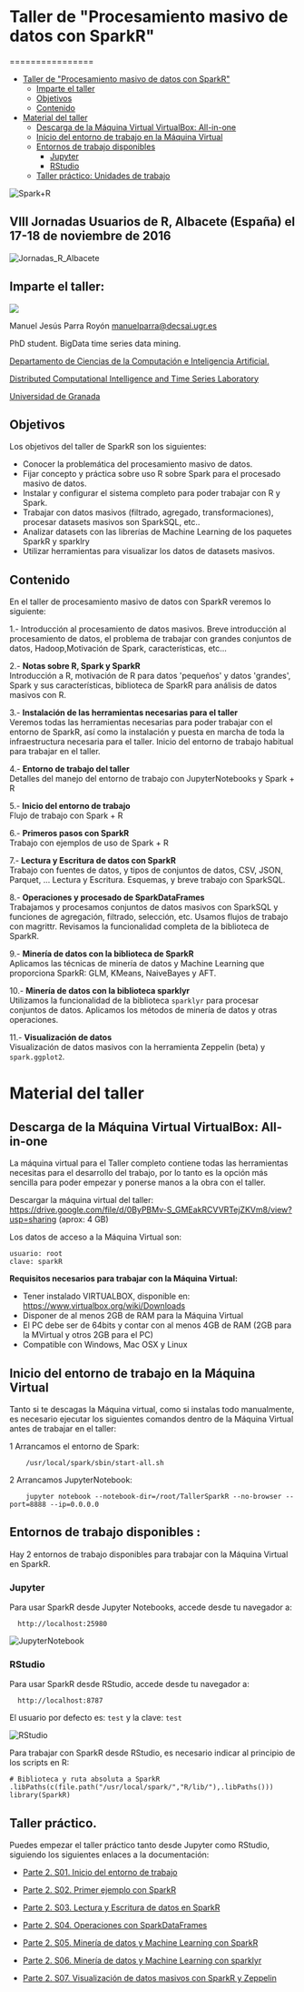 # Taller de "Procesamiento masivo de datos con SparkR"
================

  * [Taller de "Procesamiento masivo de datos con SparkR"](#taller-de-procesamiento-masivo-de-datos-con-sparkr)    
    * [Imparte el taller](#imparte-el-taller)
    * [Objetivos](#objetivos)
    * [Contenido](#contenido)
  * [Material del taller](#material-del-taller)
    * [Descarga de la Máquina Virtual VirtualBox: All-in-one](#descarga-de-la-máquina-virtual-virtualbox-all-in-one)
    * [Inicio del entorno de trabajo en la Máquina Virtual](#inicio-del-entorno-de-trabajo-en-la-máquina-virtual)
    * [Entornos de trabajo disponibles](#entornos-de-trabajo-disponibles-)
      * [Jupyter](#jupyter)
      * [RStudio](#rstudio)
    * [Taller práctico: Unidades de trabajo](#taller-práctico)





![Spark+R](https://sites.google.com/site/manuparra/home/SparkRlogo.png)

## VIII Jornadas Usuarios de R, Albacete (España) el 17-18 de noviembre de 2016

![Jornadas_R_Albacete](https://sites.google.com/site/manuparra/home/jornadas_R_albacete.png)


## Imparte el taller:


<img src="https://sites.google.com/site/manuparra/home/manuparra.jpg">

Manuel Jesús Parra Royón  <a href="mailto:manuelparra@decsai.ugr.es">manuelparra@decsai.ugr.es</a>  

PhD student. BigData time series data mining.

<a href="http://sci2s.ugr.es/">Departamento de Ciencias de la Computación e Inteligencia Artificial.</A>

<a href="http://sci2s.ugr.es/dicits/">Distributed Computational Intelligence and Time Series Laboratory </A>

<a href="http://www.ugr.es">Universidad de Granada</a>





## Objetivos

Los objetivos del taller de SparkR son los siguientes:

* Conocer la problemática del procesamiento masivo de datos.
* Fijar concepto y práctica sobre uso R sobre Spark para el procesado masivo de datos.
* Instalar y configurar el sistema completo para poder trabajar con R y Spark.
* Trabajar con datos masivos (filtrado, agregado, transformaciones), procesar datasets masivos son SparkSQL, etc..
* Analizar datasets con las librerías de Machine Learning de los paquetes SparkR y sparklry
* Utilizar herramientas para visualizar los datos de datasets masivos.


## Contenido

En el taller de procesamiento masivo de datos con SparkR veremos lo siguiente:

1.- Introducción al procesamiento de datos masivos.
    Breve introducción al procesamiento de datos, el problema de trabajar con grandes conjuntos de datos, Hadoop,Motivación de Spark, características, etc...<BR>

2.- **Notas sobre R, Spark y SparkR**<BR>
    Introducción a R, motivación de R para datos 'pequeños' y datos 'grandes', Spark y sus características, biblioteca de SparkR para análisis de datos masivos con R.<BR>

3.- **Instalación de las herramientas necesarias para el taller**<BR>
    Veremos todas las herramientas necesarias para poder trabajar con el entorno de SparkR, así como la instalación y puesta en marcha de toda la infraestructura necesaria para el taller. Inicio del entorno de trabajo habitual para trabajar en el taller.<BR>

4.- **Entorno de trabajo del taller**<BR>
    Detalles del manejo del entorno de trabajo con JupyterNotebooks y Spark + R<BR>

5.- **Inicio del entorno de trabajo**<BR>
    Flujo de trabajo con Spark + R<BR>

6.- **Primeros pasos con SparkR**<BR>
    Trabajo con ejemplos de uso de Spark + R <BR>

7.- **Lectura y Escritura de datos con SparkR**<BR>
    Trabajo con fuentes de datos, y tipos de conjuntos de datos, CSV, JSON, Parquet, ... Lectura y Escritura. Esquemas, y breve trabajo con SparkSQL. <BR>

8.- **Operaciones y procesado de SparkDataFrames**<BR>
    Trabajamos y procesamos conjuntos de datos masivos con SparkSQL y funciones de agregación, filtrado, selección, etc. Usamos flujos de trabajo con magrittr. Revisamos la funcionalidad completa de la biblioteca de SparkR.<BR>

9.- **Minería de datos con la biblioteca de SparkR**<BR>
    Aplicamos las técnicas de minería de datos y Machine Learning que proporciona SparkR: GLM, KMeans, NaiveBayes y AFT.<BR>

10.- **Minería de datos con la biblioteca sparklyr**<BR>
    Utilizamos la funcionalidad de la biblioteca ``sparklyr`` para procesar conjuntos de datos. Aplicamos los métodos de minería de datos y otras operaciones.<BR>

11.- **Visualización de datos**<BR>
    Visualización de datos masivos con la herramienta Zeppelin (beta) y ``spark.ggplot2``.

# Material del taller

## Descarga de la Máquina Virtual VirtualBox: All-in-one

La máquina virtual para el Taller completo contiene todas las herramientas necesitas para el desarrollo del trabajo, por lo tanto es la opción más sencilla para poder empezar y ponerse manos a la obra con el taller.


Descargar la máquina virtual del taller: https://drive.google.com/file/d/0ByPBMv-S_GMEakRCVVRTejZKVm8/view?usp=sharing (aprox: 4 GB)


Los datos de acceso a la Máquina Virtual son:

	usuario: root
	clave: sparkR

**Requisitos necesarios para trabajar con la Máquina Virtual:**

* Tener instalado VIRTUALBOX, disponible en: https://www.virtualbox.org/wiki/Downloads
* Disponer de al menos 2GB de RAM para la Máquina Virtual
* El PC debe ser de 64bits y contar con al menos 4GB de RAM (2GB para la MVirtual y otros 2GB para el PC)
* Compatible con Windows, Mac OSX y Linux


## Inicio del entorno de trabajo en la Máquina Virtual

Tanto si te descagas la Máquina virtual, como si instalas todo manualmente, es necesario ejecutar los siguientes comandos dentro de la Máquina Virtual antes de trabajar en el taller:

1 Arrancamos el entorno de Spark:

```
	/usr/local/spark/sbin/start-all.sh
```

2 Arrancamos JupyterNotebook:

```
	jupyter notebook --notebook-dir=/root/TallerSparkR --no-browser --port=8888 --ip=0.0.0.0
```

## Entornos de trabajo disponibles :

Hay 2 entornos de trabajo disponibles para trabajar con la Máquina Virtual en SparkR.

### Jupyter

Para usar SparkR desde Jupyter Notebooks, accede desde tu navegador a:

```
  http://localhost:25980
```

![JupyterNotebook](https://sites.google.com/site/manuparra/home/jupyter.jpg)


### RStudio

Para usar SparkR desde RStudio, accede desde tu navegador a:

```
  http://localhost:8787
```

El usuario por defecto es: ```test``` y la clave: ```test```

![RStudio](https://sites.google.com/site/manuparra/home/rstudio.jpg)

Para trabajar con SparkR desde RStudio, es necesario indicar al principio de los scripts en R:

```
# Biblioteca y ruta absoluta a SparkR
.libPaths(c(file.path("/usr/local/spark/","R/lib/"),.libPaths()))
library(SparkR)
```


## Taller práctico.

Puedes empezar el taller práctico tanto desde Jupyter como RStudio, siguiendo los siguientes enlaces a la documentación: 


* [Parte 2. S01. Inicio del entorno de trabajo](../../blob/master/Parte%202.%20S01.%20Inicio%20del%20entorno%20de%20trabajo%20con%20SparkR.ipynb)

* [Parte 2. S02. Primer ejemplo con SparkR](../../blob/master/Parte%202.%20S02.%20Primer%20ejemplo%20con%20SparkR.ipynb)

* [Parte 2. S03. Lectura y Escritura de datos en SparkR](../../blob/master/Parte%202.%20S03.%20Lectura%20y%20escritura%20de%20datos%20con%20SparkR.ipynb)

* [Parte 2. S04. Operaciones con SparkDataFrames](../../blob/master/Parte%202.%20S04.%20Operaciones%20con%20SparkDataFrames.ipynb)

* [Parte 2. S05. Minería de datos y Machine Learning con SparkR](../../blob/master/Parte%202.%20S05.%20Mineria%20de%20datos%20y%20Machine%20Learning%20con%20SparkR.ipynb)

* [Parte 2. S06. Minería de datos y Machine Learning con sparklyr](../../blob/master/Parte%202.%20S06.%20Mineria%20de%20datos%20y%20Machine%20Learning%20con%20sparklyr.ipynb)

* [Parte 2. S07. Visualización de datos masivos con SparkR y Zeppelin](../../blob/master/Parte%202.%20S07.%20Visualizacion%20dinamica%20de%20datos%20con%20SparkR.ipynb)




